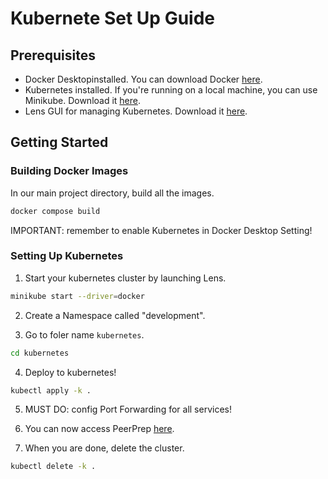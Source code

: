 # Kubernete Set Up Guide

## Prerequisites

- Docker Desktopinstalled. You can download Docker [here](https://www.docker.com/products/docker-desktop).
- Kubernetes installed. If you're running on a local machine, you can use Minikube. Download it [here](https://minikube.sigs.k8s.io/docs/start/).
- Lens GUI for managing Kubernetes. Download it [here](https://k8slens.dev/desktop.html#:~:text=Kubernetes%20operations,on%20open%20source%20and%20free.).

## Getting Started

### Building Docker Images

In our main project directory, build all the images.

```bash
docker compose build
```

IMPORTANT: remember to enable Kubernetes in Docker Desktop Setting!

### Setting Up Kubernetes

1. Start your kubernetes cluster by launching Lens.

```bash
minikube start --driver=docker
```

2. Create a Namespace called "development".

3. Go to foler name `kubernetes`.

```bash
cd kubernetes
```

4. Deploy to kubernetes!

```bash
kubectl apply -k .
```

5. MUST DO: config Port Forwarding for all services!

6. You can now access PeerPrep [here](http://localhost:3000/).

7. When you are done, delete the cluster.

```bash
kubectl delete -k .
```
